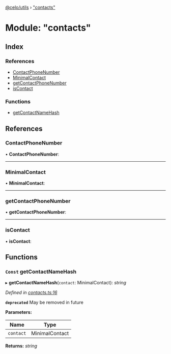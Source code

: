 [@celo/utils](../README.md) › ["contacts"](_contacts_.md)

# Module: "contacts"

## Index

### References

* [ContactPhoneNumber](_contacts_.md#contactphonenumber)
* [MinimalContact](_contacts_.md#minimalcontact)
* [getContactPhoneNumber](_contacts_.md#getcontactphonenumber)
* [isContact](_contacts_.md#iscontact)

### Functions

* [getContactNameHash](_contacts_.md#const-getcontactnamehash)

## References

###  ContactPhoneNumber

• **ContactPhoneNumber**:

___

###  MinimalContact

• **MinimalContact**:

___

###  getContactPhoneNumber

• **getContactPhoneNumber**:

___

###  isContact

• **isContact**:

## Functions

### `Const` getContactNameHash

▸ **getContactNameHash**(`contact`: MinimalContact): *string*

*Defined in [contacts.ts:16](https://github.com/celo-org/celo-monorepo/blob/master/packages/sdk/utils/src/contacts.ts#L16)*

**`deprecated`** May be removed in future

**Parameters:**

Name | Type |
------ | ------ |
`contact` | MinimalContact |

**Returns:** *string*
